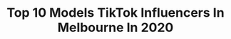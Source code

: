 ---
title: Top 10 Models TikTok Influencers In Melbourne In 2020
description: >-
  Find top models TikTok influencers in Melbourne in 2020. Most popular hashtags: #fyp #melbourne #australia #model.
platform: TikTok
hits: 14
text_top: Analyze the top-rated TikTok influencers on inBeat.
text_bottom: inBeat holds 14 TikTok influencers like this in Melbourne, Australia for you to connect with.
profiles:
  - username: "blondejeff"
    fullname: >-
      Jeff Kissubi
    bio: >-
      PRISCILLAS AUS🇦🇺 IG: Jeffsterkiss_ #blacklivesmatter
    location: "Australia"
    followers: 21200
    engagement: 1978
    commentsToLikes: 0.027802
    id: ckcvidu3lveoy0j23beyibgez
    verified: false
    hashtags: "#foryou, #model, #australia, #skincarebyhyram"
  - username: "circusozofficial"
    fullname: >-
      Circus Oz
    bio: >-
      Australia's iconic all-human circus. From Narrm (Melbourne) to the world.
    location: "Australia"
    followers: 3194
    engagement: 1596
    commentsToLikes: 0.008227
    id: cka0kfjklmfhg0i78w7x8tl3g
    verified: false
    hashtags: "#circusoz, #melbourne, #circuslife, #circus"
  - username: "boyvsgod"
    fullname: >-
      Harry
    bio: >-
      IG: @harrywallac.e Melbourne📍📡
    location: "Australia"
    followers: 11100
    engagement: 933
    commentsToLikes: 0.021050
    id: ckcpff7lngrb60j230l31ulah
    verified: false
    hashtags: "#tiktokcouple, #viral, #brand, #runway"
  - username: "annaliesegann"
    fullname: >-
      Annaliese Gann
    bio: >-
      AUSSIE MODEL 🤪🇦🇺 IG 110K - FB 20K IG annaliesegann Account made 30.07.2020
    location: "Australia"
    followers: 20500
    engagement: 472
    commentsToLikes: 0.055032
    id: ckdbwx6cje4ur0j23rfbbzhp4
    verified: false
    hashtags: "#foryoupage, #model, #dating, #australia"
  - username: "jessraeking"
    fullname: >-
      Jess King
    bio: >-
      Curve Model & Nap enthusiast My cat’s name is Draco Meowfoy Insta: @jessraeking
    location: "Australia"
    followers: 8358
    engagement: 510
    commentsToLikes: 0.044921
    id: ckdhgtydkxu6z0j23jn2d0wof
    verified: false
    hashtags: "#lol, #size14, #midsizegirl, #curvemodel"
  - username: "simonleecowell"
    fullname: >-
      simonlee-cowell
    bio: >-
      Don't follow my insta I post half naked pics 26 Melbourne Sc - simonlee-cowell
    location: "Australia"
    followers: 71900
    engagement: 951
    commentsToLikes: 0.022717
    id: ckbf8wmhhznn40j23r4929dri
    verified: false
    hashtags: "#melbourne, #australia, #joke, #aussie"
  - username: "freshbeautyskin"
    fullname: >-
      freshbeautyskin
    bio: >-
      FRESH BEAUTY (Melbourne, Australia) Instagram @freshbeautyskin
    location: "Australia"
    followers: 51000
    engagement: 878
    commentsToLikes: 0.005203
    id: ckbf4v2v4thch0j237rk0535n
    verified: false
    hashtags: "#foryoupage, #eyebrow, #laser, #deep"
  - username: "southsidebikehire"
    fullname: >-
      SouthSideBikeHire
    bio: >-
      Weddings, formals, funerals, birthdays, chauffeured rides DM to book!
    location: "Australia"
    followers: 17200
    engagement: 349
    commentsToLikes: 0.006190
    id: ck9n5600q6omz0j78b4ximpve
    verified: false
    hashtags: "#fyp, #foryourpage, #foryoupage, #foryou"
  - username: "bfossy"
    fullname: >-
      Brandon Foster
    bio: >-
      OG content//Nothing but good vibes 🙌🏼
    location: "Australia"
    followers: 6313
    engagement: 811
    commentsToLikes: 0.055719
    id: ck932oxxokdkc0j782vyq93m2
    verified: false
    hashtags: "#haha, #relatable, #adelaide, #xyzbca"
  - username: "rocketmae"
    fullname: >-
      mae
    bio: >-
      - steven universe - - evita - i met patti lupone i talk about my alters 🤷🏻‍♀️
    location: "Australia"
    followers: 19600
    engagement: 2145
    commentsToLikes: 0.018151
    id: ck83z8s1iypkw0j787bcuaxnz
    verified: false
    hashtags: "#australian, #multipleme, #eyesonme, #mentalhealth"
---